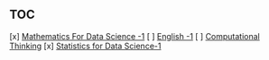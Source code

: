 ## TOC
[x] [Mathematics For Data Science -1](math-1/)
[ ]  [English -1](english-1/)
[ ]  [Computational Thinking](computational-thinking/)
[x] [Statistics for Data Science-1](stats-1/)
